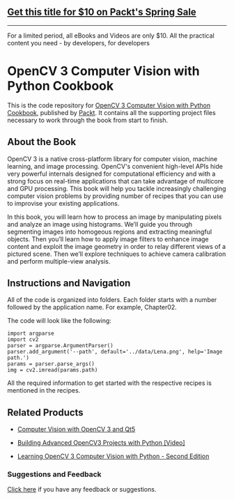## [Get this title for $10 on Packt's Spring Sale](https://www.packt.com/B08621?utm_source=github&utm_medium=packt-github-repo&utm_campaign=spring_10_dollar_2022)
-----
For a limited period, all eBooks and Videos are only $10. All the practical content you need \- by developers, for developers

# OpenCV 3 Computer Vision with Python Cookbook
This is the code repository for [OpenCV 3 Computer Vision with Python Cookbook](https://www.packtpub.com/application-development/opencv-3-computer-vision-python-cookbook?utm_source=github&utm_medium=repository&utm_campaign=9781788474443), published by [Packt](https://www.packtpub.com/?utm_source=github). It contains all the supporting project files necessary to work through the book from start to finish.
## About the Book
OpenCV 3 is a native cross-platform library for computer vision, machine learning, and image processing. OpenCV's convenient high-level APIs hide very powerful internals designed for computational efficiency and with a strong focus on real-time applications that can take advantage of multicore and GPU processing. This book will help you tackle increasingly challenging computer vision problems by providing number of recipes that you can use to improvise your existing applications.

In this book, you will learn how to process an image by manipulating pixels and analyze an image using histograms. We’ll guide you through segmenting images into homogeous regions and extracting meaningful objects. Then you’ll learn how to apply image filters to enhance image content and exploit the image geometry in order to relay different views of a pictured scene. Then we’ll explore techniques to achieve camera calibration and perform multiple-view analysis.
## Instructions and Navigation
All of the code is organized into folders. Each folder starts with a number followed by the application name. For example, Chapter02.



The code will look like the following:
```
import argparse
import cv2
parser = argparse.ArgumentParser()
parser.add_argument('--path', default='../data/Lena.png', help='Image path.')
params = parser.parse_args()
img = cv2.imread(params.path)
```

All the required information to get started with the respective recipes is mentioned in the recipes.

## Related Products
* [Computer Vision with OpenCV 3 and Qt5](https://www.packtpub.com/application-development/computer-vision-opencv-3-and-qt5?utm_source=github&utm_medium=repository&utm_campaign=9781788472395)

* [Building Advanced OpenCV3 Projects with Python [Video]](https://www.packtpub.com/application-development/building-advanced-opencv3-projects-python-video?utm_source=github&utm_medium=repository&utm_campaign=9781788394291)

* [Learning OpenCV 3 Computer Vision with Python - Second Edition](https://www.packtpub.com/application-development/learning-opencv-3-computer-vision-python-second-edition?utm_source=github&utm_medium=repository&utm_campaign=9781785283840)

### Suggestions and Feedback
[Click here](https://docs.google.com/forms/d/e/1FAIpQLSe5qwunkGf6PUvzPirPDtuy1Du5Rlzew23UBp2S-P3wB-GcwQ/viewform) if you have any feedback or suggestions.
